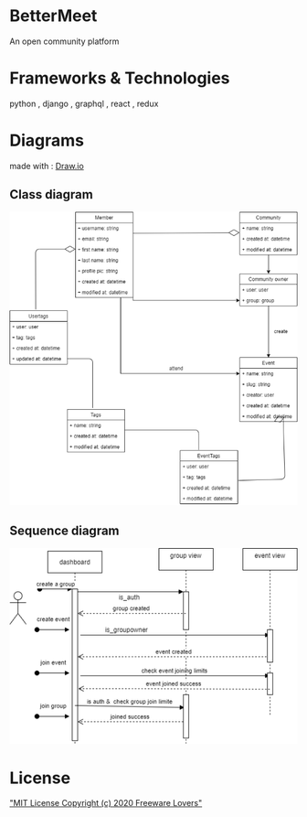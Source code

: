 # BetterMeet
An open community platform

# Frameworks & Technologies 
python , django , graphql , react , redux
# Diagrams
made with  : [Draw.io](https://draw.io/)
## Class diagram 
!["Community lovers class diagram"](planing/images/classdiagram.png)
## Sequence diagram
!["Community lovers sequence diagram"](planing/images/squencediagram.png)
# License
["MIT License Copyright (c) 2020 Freeware Lovers"](LICENSE)
